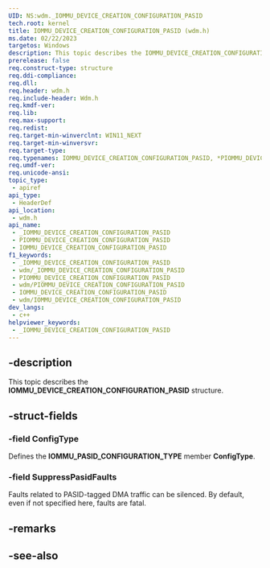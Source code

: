 ```yaml
---
UID: NS:wdm._IOMMU_DEVICE_CREATION_CONFIGURATION_PASID
tech.root: kernel
title: IOMMU_DEVICE_CREATION_CONFIGURATION_PASID (wdm.h)
ms.date: 02/22/2023
targetos: Windows
description: This topic describes the IOMMU_DEVICE_CREATION_CONFIGURATION_PASID structure.
prerelease: false
req.construct-type: structure
req.ddi-compliance: 
req.dll: 
req.header: wdm.h
req.include-header: Wdm.h
req.kmdf-ver: 
req.lib: 
req.max-support: 
req.redist: 
req.target-min-winverclnt: WIN11_NEXT
req.target-min-winversvr: 
req.target-type: 
req.typenames: IOMMU_DEVICE_CREATION_CONFIGURATION_PASID, *PIOMMU_DEVICE_CREATION_CONFIGURATION_PASID
req.umdf-ver: 
req.unicode-ansi: 
topic_type:
 - apiref
api_type:
 - HeaderDef
api_location:
 - wdm.h
api_name:
 - _IOMMU_DEVICE_CREATION_CONFIGURATION_PASID
 - PIOMMU_DEVICE_CREATION_CONFIGURATION_PASID
 - IOMMU_DEVICE_CREATION_CONFIGURATION_PASID
f1_keywords:
 - _IOMMU_DEVICE_CREATION_CONFIGURATION_PASID
 - wdm/_IOMMU_DEVICE_CREATION_CONFIGURATION_PASID
 - PIOMMU_DEVICE_CREATION_CONFIGURATION_PASID
 - wdm/PIOMMU_DEVICE_CREATION_CONFIGURATION_PASID
 - IOMMU_DEVICE_CREATION_CONFIGURATION_PASID
 - wdm/IOMMU_DEVICE_CREATION_CONFIGURATION_PASID
dev_langs:
 - c++
helpviewer_keywords:
 - _IOMMU_DEVICE_CREATION_CONFIGURATION_PASID
---
```


## -description

This topic describes the **IOMMU_DEVICE_CREATION_CONFIGURATION_PASID** structure.

## -struct-fields

### -field ConfigType

Defines the **IOMMU_PASID_CONFIGURATION_TYPE** member **ConfigType**.

### -field SuppressPasidFaults

Faults related to PASID-tagged DMA traffic can be silenced. By default, even if not specified here, faults are fatal.

## -remarks

## -see-also
